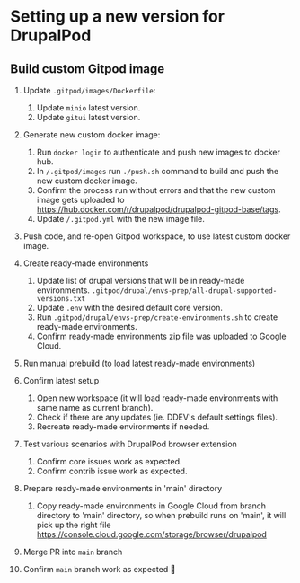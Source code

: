 # Setting up a new version for DrupalPod

## Build custom Gitpod image

1. Update `.gitpod/images/Dockerfile`:

    1. Update `minio` latest version.
    1. Update `gitui` latest version.

1. Generate new custom docker image:

    1. Run `docker login` to authenticate and push new images to docker hub.
    1. In `/.gitpod/images` run `./push.sh` command to build and push the new custom docker image.
    1. Confirm the process run without errors and that the new custom image gets uploaded to <https://hub.docker.com/r/drupalpod/drupalpod-gitpod-base/tags>.
    1. Update `/.gitpod.yml` with the new image file.

1. Push code, and re-open Gitpod workspace, to use latest custom docker image.

1. Create ready-made environments

    1. Update list of drupal versions that will be in ready-made environments.
`.gitpod/drupal/envs-prep/all-drupal-supported-versions.txt`
    1. Update `.env` with the desired default core version.
    1. Run `.gitpod/drupal/envs-prep/create-environments.sh` to create ready-made environments.
    1. Confirm ready-made environments zip file was uploaded to Google Cloud.

1. Run manual prebuild (to load latest ready-made environments)

1. Confirm latest setup
    1. Open new workspace (it will load ready-made environments with same name as current branch).
    1. Check if there are any updates (ie. DDEV's default settings files).
    1. Recreate ready-made environments if needed.

1. Test various scenarios with DrupalPod browser extension
    1. Confirm core issues work as expected.
    1. Confirm contrib issue work as expected.

1. Prepare ready-made environments in 'main' directory
    1. Copy ready-made environments in Google Cloud from branch directory to 'main' directory, so when prebuild runs on 'main', it will pick up the right file <https://console.cloud.google.com/storage/browser/drupalpod>

1. Merge PR into `main` branch

1. Confirm `main` branch work as expected 🎉
